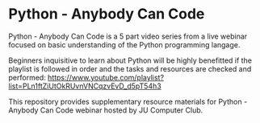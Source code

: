 # Python - Anybody Can Code

Python - Anybody Can Code is a 5 part video series from a live webinar focused on basic understanding of the Python programming langage.

Beginners inquisitive to learn about Python will be highly benefitted if the playlist is followed in order and the tasks and resources are checked and performed:
https://www.youtube.com/playlist?list=PLn1ftZiUtOkRUvnVNCqzvEvD_d5pT54h3

This repository provides supplementary resource materials for Python - Anybody Can Code webinar hosted by JU Computer Club.
